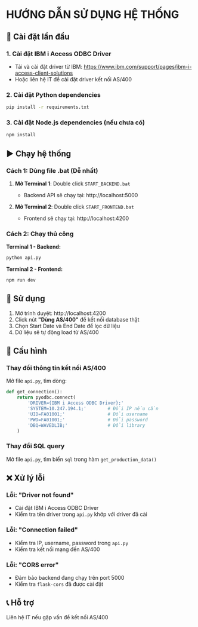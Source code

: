 # HƯỚNG DẪN SỬ DỤNG HỆ THỐNG

## 🚀 Cài đặt lần đầu

### 1. Cài đặt IBM i Access ODBC Driver
- Tải và cài đặt driver từ IBM: https://www.ibm.com/support/pages/ibm-i-access-client-solutions
- Hoặc liên hệ IT để cài đặt driver kết nối AS/400

### 2. Cài đặt Python dependencies
```bash
pip install -r requirements.txt
```

### 3. Cài đặt Node.js dependencies (nếu chưa có)
```bash
npm install
```

## ▶️ Chạy hệ thống

### Cách 1: Dùng file .bat (Dễ nhất)

1. **Mở Terminal 1**: Double click `START_BACKEND.bat`
   - Backend API sẽ chạy tại: http://localhost:5000

2. **Mở Terminal 2**: Double click `START_FRONTEND.bat`
   - Frontend sẽ chạy tại: http://localhost:4200

### Cách 2: Chạy thủ công

**Terminal 1 - Backend:**
```bash
python api.py
```

**Terminal 2 - Frontend:**
```bash
npm run dev
```

## 🎯 Sử dụng

1. Mở trình duyệt: http://localhost:4200
2. Click nút **"Dùng AS/400"** để kết nối database thật
3. Chọn Start Date và End Date để lọc dữ liệu
4. Dữ liệu sẽ tự động load từ AS/400

## 📝 Cấu hình

### Thay đổi thông tin kết nối AS/400
Mở file `api.py`, tìm dòng:
```python
def get_connection():
    return pyodbc.connect(
        'DRIVER={IBM i Access ODBC Driver};'
        'SYSTEM=10.247.194.1;'        # Đổi IP nếu cần
        'UID=FA01001;'                # Đổi username
        'PWD=FA01001;'                # Đổi password
        'DBQ=WAVEDLIB;'               # Đổi library
    )
```

### Thay đổi SQL query
Mở file `api.py`, tìm biến `sql` trong hàm `get_production_data()`

## ❌ Xử lý lỗi

### Lỗi: "Driver not found"
- Cài đặt IBM i Access ODBC Driver
- Kiểm tra tên driver trong `api.py` khớp với driver đã cài

### Lỗi: "Connection failed"
- Kiểm tra IP, username, password trong `api.py`
- Kiểm tra kết nối mạng đến AS/400

### Lỗi: "CORS error"
- Đảm bảo backend đang chạy trên port 5000
- Kiểm tra `flask-cors` đã được cài đặt

## 📞 Hỗ trợ
Liên hệ IT nếu gặp vấn đề kết nối AS/400
